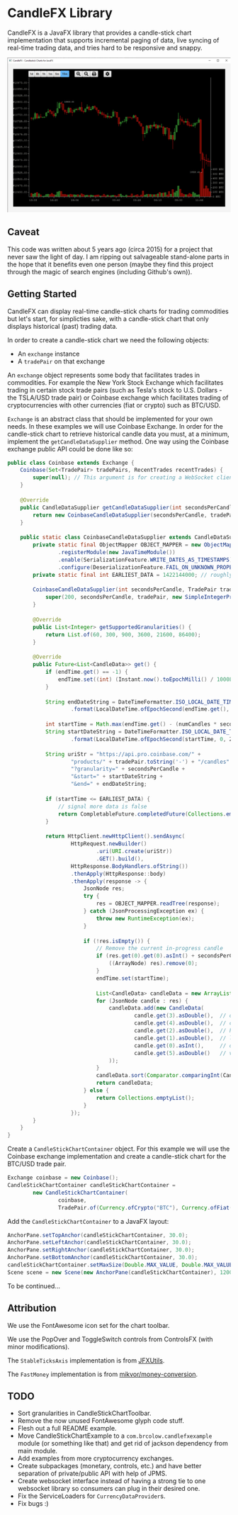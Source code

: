 # CandleFX Library

CandleFX is a JavaFX library that provides a candle-stick chart implementation that supports incremental paging of data, 
live syncing of real-time trading data, and tries hard to be responsive and snappy.

![CandleFX screenshot](https://github.com/brcolow/candlefx/raw/assets/candle-stick-chart.png)

## Caveat

This code was written about 5 years ago (circa 2015) for a project that never saw the light of day. I am ripping out
salvageable stand-alone parts in the hope that it benefits even one person (maybe they find this project through
the magic of search engines (including Github's own)).

## Getting Started

CandleFX can display real-time candle-stick charts for trading commodities but let's start, for simplicties sake, with
a candle-stick chart that only displays historical (past) trading data.

In order to create a candle-stick chart we need the following objects:

* An `exchange` instance
* A `tradePair` on that exchange

An `exchange` object represents some body that facilitates trades in commodities. For example the New York Stock Exchange
which facilitates trading in certain stock trade pairs (such as Tesla's stock to U.S. Dollars - the TSLA/USD trade pair) or
Coinbase exchange which facilitates trading of cryptocurrencies with other currencies (fiat or crypto) such as BTC/USD.

`Exchange` is an abstract class that should be implemented for your own needs. In these examples we will use Coinbase
Exchange. In order for the candle-stick chart to retrieve historical candle data you must, at a minimum, implement the
`getCandleDataSupplier` method. One way using the Coinbase exchange public API could be done like so:

```java
public class Coinbase extends Exchange {
    Coinbase(Set<TradePair> tradePairs, RecentTrades recentTrades) {
        super(null); // This argument is for creating a WebSocket client for live trading data.
    }

    @Override
    public CandleDataSupplier getCandleDataSupplier(int secondsPerCandle, TradePair tradePair) {
        return new CoinbaseCandleDataSupplier(secondsPerCandle, tradePair);
    }

    public static class CoinbaseCandleDataSupplier extends CandleDataSupplier {
        private static final ObjectMapper OBJECT_MAPPER = new ObjectMapper()
                .registerModule(new JavaTimeModule())
                .enable(SerializationFeature.WRITE_DATES_AS_TIMESTAMPS)
                .configure(DeserializationFeature.FAIL_ON_UNKNOWN_PROPERTIES, false);
        private static final int EARLIEST_DATA = 1422144000; // roughly the first trade

        CoinbaseCandleDataSupplier(int secondsPerCandle, TradePair tradePair) {
            super(200, secondsPerCandle, tradePair, new SimpleIntegerProperty(-1));
        }

        @Override
        public List<Integer> getSupportedGranularities() {
            return List.of(60, 300, 900, 3600, 21600, 86400);
        }

        @Override
        public Future<List<CandleData>> get() {
            if (endTime.get() == -1) {
                endTime.set((int) (Instant.now().toEpochMilli() / 1000L));
            }

            String endDateString = DateTimeFormatter.ISO_LOCAL_DATE_TIME
                    .format(LocalDateTime.ofEpochSecond(endTime.get(), 0, ZoneOffset.UTC));

            int startTime = Math.max(endTime.get() - (numCandles * secondsPerCandle), EARLIEST_DATA);
            String startDateString = DateTimeFormatter.ISO_LOCAL_DATE_TIME
                    .format(LocalDateTime.ofEpochSecond(startTime, 0, ZoneOffset.UTC));

            String uriStr = "https://api.pro.coinbase.com/" +
                    "products/" + tradePair.toString('-') + "/candles" +
                    "?granularity=" + secondsPerCandle +
                    "&start=" + startDateString +
                    "&end=" + endDateString;

            if (startTime <= EARLIEST_DATA) {
                // signal more data is false
                return CompletableFuture.completedFuture(Collections.emptyList());
            }

            return HttpClient.newHttpClient().sendAsync(
                    HttpRequest.newBuilder()
                            .uri(URI.create(uriStr))
                            .GET().build(),
                    HttpResponse.BodyHandlers.ofString())
                    .thenApply(HttpResponse::body)
                    .thenApply(response -> {
                        JsonNode res;
                        try {
                            res = OBJECT_MAPPER.readTree(response);
                        } catch (JsonProcessingException ex) {
                            throw new RuntimeException(ex);
                        }

                        if (!res.isEmpty()) {
                            // Remove the current in-progress candle
                            if (res.get(0).get(0).asInt() + secondsPerCandle > endTime.get()) {
                                ((ArrayNode) res).remove(0);
                            }
                            endTime.set(startTime);

                            List<CandleData> candleData = new ArrayList<>();
                            for (JsonNode candle : res) {
                                candleData.add(new CandleData(
                                        candle.get(3).asDouble(),  // open price
                                        candle.get(4).asDouble(),  // close price
                                        candle.get(2).asDouble(),  // high price
                                        candle.get(1).asDouble(),  // low price
                                        candle.get(0).asInt(),     // open time
                                        candle.get(5).asDouble()   // volume
                                ));
                            }
                            candleData.sort(Comparator.comparingInt(CandleData::getOpenTime));
                            return candleData;
                        } else {
                            return Collections.emptyList();
                        }
                    });
        }
    }
}
```

Create a `CandleStickChartContainer` object. For this example we will use the Coinbase exchange implementation and
create a candle-stick chart for the BTC/USD trade pair.

```java
Exchange coinbase = new Coinbase();
CandleStickChartContainer candleStickChartContainer =
        new CandleStickChartContainer(
                coinbase,
                TradePair.of(Currency.ofCrypto("BTC"), Currency.ofFiat("USD")));
```

Add the `CandleStickChartContainer` to a JavaFX layout:

```java
AnchorPane.setTopAnchor(candleStickChartContainer, 30.0);
AnchorPane.setLeftAnchor(candleStickChartContainer, 30.0);
AnchorPane.setRightAnchor(candleStickChartContainer, 30.0);
AnchorPane.setBottomAnchor(candleStickChartContainer, 30.0);
candleStickChartContainer.setMaxSize(Double.MAX_VALUE, Double.MAX_VALUE);
Scene scene = new Scene(new AnchorPane(candleStickChartContainer), 1200, 800);
```

To be continued...

## Attribution

We use the FontAwesome icon set for the chart toolbar.

We use the PopOver and ToggleSwitch controls from ControlsFX (with minor modifications).

The `StableTicksAxis` implementation is from [JFXUtils](https://github.com/gillius/jfxutils).

The `FastMoney` implementation is from [mikvor/money-conversion]([https://github.com/mikvor/money-conversion]).

## TODO

* Sort granularities in CandleStickChartToolbar.
* Remove the now unused FontAwesome glyph code stuff.
* Flesh out a full README example.
* Move CandleStickChartExample to a `com.brcolow.candlefxexample` module (or something like that) and get rid of
jackson dependency from main module.
* Add examples from more cryptocurrency exchanges.
* Create subpackages (monetary, controls, etc.) and have better separation of private/public API with help of JPMS.
* Create websocket interface instead of having a strong tie to one websocket library so consumers can plug in their
desired one.
* Fix the ServiceLoaders for `CurrencyDataProvider`s.
* Fix bugs :)